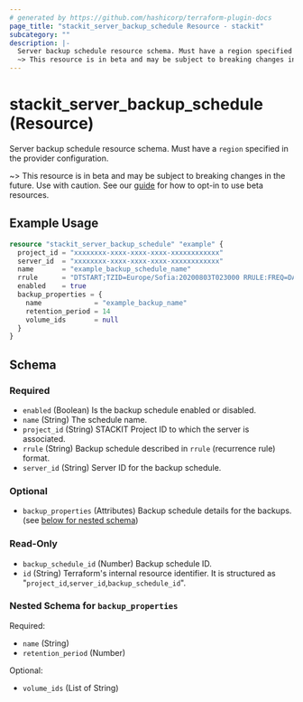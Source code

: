 ```yaml
---
# generated by https://github.com/hashicorp/terraform-plugin-docs
page_title: "stackit_server_backup_schedule Resource - stackit"
subcategory: ""
description: |-
  Server backup schedule resource schema. Must have a region specified in the provider configuration.
  ~> This resource is in beta and may be subject to breaking changes in the future. Use with caution. See our guide https://registry.terraform.io/providers/stackitcloud/stackit/latest/docs/guides/opting_into_beta_resources for how to opt-in to use beta resources.
---
```


# stackit_server_backup_schedule (Resource)

Server backup schedule resource schema. Must have a `region` specified in the provider configuration.

~> This resource is in beta and may be subject to breaking changes in the future. Use with caution. See our [guide](https://registry.terraform.io/providers/stackitcloud/stackit/latest/docs/guides/opting_into_beta_resources) for how to opt-in to use beta resources.

## Example Usage

```terraform
resource "stackit_server_backup_schedule" "example" {
  project_id = "xxxxxxxx-xxxx-xxxx-xxxx-xxxxxxxxxxxx"
  server_id  = "xxxxxxxx-xxxx-xxxx-xxxx-xxxxxxxxxxxx"
  name       = "example_backup_schedule_name"
  rrule      = "DTSTART;TZID=Europe/Sofia:20200803T023000 RRULE:FREQ=DAILY;INTERVAL=1"
  enabled    = true
  backup_properties = {
    name             = "example_backup_name"
    retention_period = 14
    volume_ids       = null
  }
}
```

<!-- schema generated by tfplugindocs -->
## Schema

### Required

- `enabled` (Boolean) Is the backup schedule enabled or disabled.
- `name` (String) The schedule name.
- `project_id` (String) STACKIT Project ID to which the server is associated.
- `rrule` (String) Backup schedule described in `rrule` (recurrence rule) format.
- `server_id` (String) Server ID for the backup schedule.

### Optional

- `backup_properties` (Attributes) Backup schedule details for the backups. (see [below for nested schema](#nestedatt--backup_properties))

### Read-Only

- `backup_schedule_id` (Number) Backup schedule ID.
- `id` (String) Terraform's internal resource identifier. It is structured as "`project_id`,`server_id`,`backup_schedule_id`".

<a id="nestedatt--backup_properties"></a>
### Nested Schema for `backup_properties`

Required:

- `name` (String)
- `retention_period` (Number)

Optional:

- `volume_ids` (List of String)
